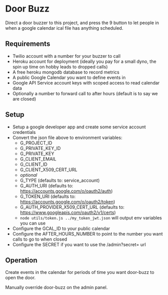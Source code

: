 # Door Buzz

Direct a door buzzer to this project, and press the 9 button to let people in when a google calendar ical file has anything scheduled.

## Requirements

- Twilio account with a number for your buzzer to call
- Heroku account for deployment (ideally you pay for a small dyno, the spin up time on hobby leads to dropped calls)
- A free heroku mongodb database to record metrics
- A public Google Calendar you want to define events in
- Google API Service account keys with scoped access to read calendar data
- Optionally a number to forward call to after hours (default is to say we are closed)

## Setup

- Setup a google developer app and create some service account credentials
- Convert the json file above to environment variables:
  - G_PROJECT_ID
  - G_PRIVATE_KEY_ID
  - G_PRIVATE_KEY
  - G_CLIENT_EMAIL
  - G_CLIENT_ID
  - G_CLIENT_X509_CERT_URL
  - _optional_
  - G_TYPE (defaults to: service_account)
  - G_AUTH_URI (defaults to: https://accounts.google.com/o/oauth2/auth)
  - G_TOKEN_URI (defaults to: https://accounts.google.com/o/oauth2/token)
  - G_AUTH_PROVIDER_X509_CERT_URL (defaults to: https://www.googleapis.com/oauth2/v1/certs)
  - `node utils/token.js ../my_token_jwt.json` will output env variables you can use
- Configure the GCAL_ID to your public calendar
- Configure the AFTER_HOURS_NUMBER to point to the number you want calls to go to when closed
- Configure the SECRET if you want to use the /admin?secret=<SECRET> url

## Operation

Create events in the calendar for periods of time you want door-buzz to open the door.

Manually override door-buzz on the admin panel.
